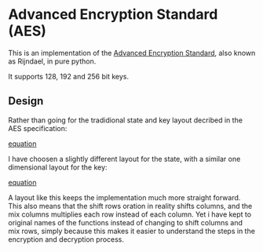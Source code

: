Advanced Encryption Standard (AES)
=================================

This is an implementation of the [Advanced Encryption
Standard](https://en.wikipedia.org/wiki/Advanced_Encryption_Standard), also known as
Rijndael, in pure python.

It supports 128, 192 and 256 bit keys.


Design
------

Rather than going for the tradidional state and key layout decribed in
the AES specification:

[equation](http://www.sciweavers.org/tex2img.php?eq=%5Cmathbf%7BS%7D%20%3D%20%5Cleft%5B%5Cbegin%7Barray%7D%0A%7Bllll%7D%0Ab_%7B0%7D%20%20%26%20b_%7B4%7D%20%20%26%20b_%7B8%7D%20%20%26%20b_%7B12%7D%5C%5C%0Ab_%7B1%7D%20%20%26%20b_%7B5%7D%20%20%26%20b_%7B9%7D%20%20%26%20b_%7B13%7D%5C%5C%0Ab_%7B2%7D%20%20%26%20b_%7B6%7D%20%20%26%20b_%7B10%7D%20%26%20b_%7B14%7D%5C%5C%0Ab_%7B3%7D%20%26%20b_%7B7%7D%20%26%20b_%7B11%7D%20%26%20b_%7B15%7D%0A%5Cend%7Barray%7D%5Cright%5D%0A&bc=White&fc=Black&im=jpg&fs=12&ff=modern&edit=0)

I have choosen a slightly different layout for the state, with a similar one dimensional layout for the key:

[equation](http://www.sciweavers.org/tex2img.php?eq=%5Cmathbf%7BS%7D%20%3D%20%5Cleft%5B%5Cbegin%7Barray%7D%0A%7Bllll%7D%0Ab_%7B0%7D%20%20%26%20b_%7B1%7D%20%20%26%20b_%7B2%7D%20%20%26%20b_%7B3%7D%5C%5C%0Ab_%7B4%7D%20%20%26%20b_%7B5%7D%20%20%26%20b_%7B6%7D%20%20%26%20b_%7B7%7D%5C%5C%0Ab_%7B8%7D%20%20%26%20b_%7B9%7D%20%20%26%20b_%7B10%7D%20%26%20b_%7B11%7D%5C%5C%0Ab_%7B12%7D%20%26%20b_%7B13%7D%20%26%20b_%7B14%7D%20%26%20b_%7B15%7D%0A%5Cend%7Barray%7D%5Cright%5D%0A%5Cmathbf%7BK%7D%20%3D%20%5Cleft%5B%5Cbegin%7Barray%7D%7Blll%7D%0Ab_%7B0%7D%20%20%26%20%20%5Ccdots%20%20%26%20b_%7Bn%7D%0A%5Cend%7Barray%7D%5Cright%5D&bc=White&fc=Black&im=jpg&fs=12&ff=modern&edit=0)

A layout like this keeps the implementation much more straight forward.
This also means that the shift rows oration in reality shifts columns, and the
mix columns multiplies each row instead of each column. Yet i have kept to
original names of the functions instead of changing to shift columns and mix
rows, simply because this makes it easier to understand the steps in the
encryption and decryption process.

